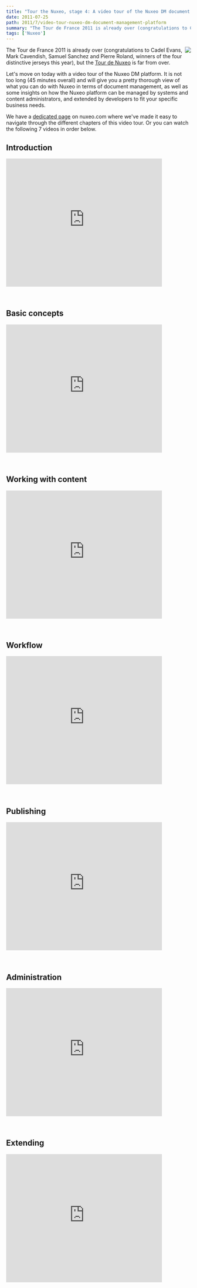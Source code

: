 ```yaml
---
title: "Tour the Nuxeo, stage 4: A video tour of the Nuxeo DM document management platform"
date: 2011-07-25
path: 2011/7/video-tour-nuxeo-dm-document-management-platform
summary: "The Tour de France 2011 is already over (congratulations to Cadel Evans, Mark Cavendish, Samuel Sanchez and Pierre Roland, winners of the four distinctive jerseys this year), but the Tour de Nuxeo is far from over."
tags: ['Nuxeo']
---
```


<img style="float: right; margin-left: 5px;" src="/images/6a010536291c30970b014e8a1b03a0970d-800wi.png"/>
The Tour de France 2011 is already over (congratulations to Cadel Evans, Mark Cavendish, Samuel Sanchez and Pierre Roland, winners of the four distinctive jerseys this year), but the <a href="/blog/2011/07/introducing-2011-tour-nuxeo/">Tour de Nuxeo</a> is far from over.</p>

<p>Let's move on today with a video tour of the Nuxeo DM platform. It is not too long (45 minutes overall) and will give you a pretty thorough view of what you can do with Nuxeo in terms of document management, as well as some insights on how the Nuxeo platform can be managed by systems and content administrators, and extended by developers to fit your specific business needs.</p>

<p>We have a <a href="http://www.nuxeo.com/en/products/document-management/product-tour/">dedicated page</a> on nuxeo.com where we've made it easy to navigate through the different chapters of this video tour. Or you can watch the following 7 videos in order below.</p>

<!-- more -->

<h2>Introduction</h2>

<p><iframe width="425" height="349" src="http://www.youtube.com/embed/mgpteLDEy3g" frameborder="0" allowfullscreen></iframe>

<br/></p>

<h2>Basic concepts</h2>

<p><iframe width="425" height="349" src="http://www.youtube.com/embed/adn9jnA1Qp0" frameborder="0" allowfullscreen></iframe>

<br/></p>

<h2>Working with content</h2>

<p><iframe width="425" height="349" src="http://www.youtube.com/embed/kxFWWkB40pk" frameborder="0" allowfullscreen></iframe>

<br/></p>

<h2>Workflow</h2>

<p><iframe width="425" height="349" src="http://www.youtube.com/embed/9AW_9IGqqwA" frameborder="0" allowfullscreen></iframe>

<br/></p>

<h2>Publishing</h2>

<p><iframe width="425" height="349" src="http://www.youtube.com/embed/7VMlzadlncg" frameborder="0" allowfullscreen></iframe>

<br/></p>

<h2>Administration</h2>

<p><iframe width="425" height="349" src="http://www.youtube.com/embed/iV1ashpHKnU" frameborder="0" allowfullscreen></iframe>

<br/></p>

<h2>Extending</h2>

<p><iframe width="425" height="349" src="http://www.youtube.com/embed/tK63vaxons0" frameborder="0" allowfullscreen></iframe>

<br/></p>

